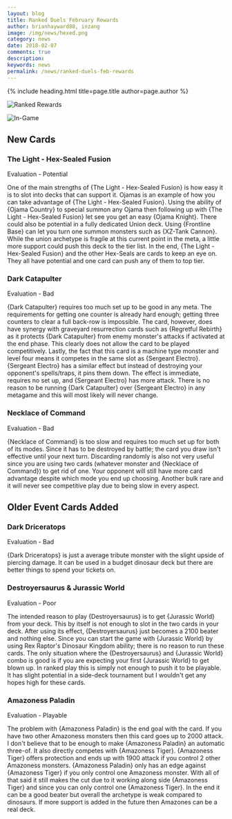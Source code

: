 ```yaml
---
layout: blog
title: Ranked Duels February Rewards
author: brianhayward88, inzang
image: /img/news/hexed.png
category: news
date: 2018-02-07
comments: true
description: 
keywords: news
permalink: /news/ranked-duels-feb-rewards
---
```


{% include heading.html title=page.title author=page.author %}

![Ranked Rewards](https://cdn.discordapp.com/attachments/408795629050003477/410909126651019274/ranked_duels_feb.png)

![In-Game](https://cdn.discordapp.com/attachments/408795629050003477/410908639885393931/List_of_Cards.PNG)

## New Cards

### The Light - Hex-Sealed Fusion
Evaluation - Potential

One of the main strengths of {The Light - Hex-Sealed Fusion} is how easy it is to slot into decks that can support it. Ojamas is an example of how you can take advantage of {The Light - Hex-Sealed Fusion}. Using the ability of {Ojama Country} to special summon any Ojama then following up with {The Light - Hex-Sealed Fusion} let see you get an easy {Ojama Knight}. There could also be potential in a fully dedicated Union deck. Using {Frontline Base} can let you turn one summon monsters such as {XZ-Tank Cannon}.  While the union archetype is fragile at this current point in the meta, a little more support could push this deck to the tier list. In the end, {The Light - Hex-Sealed Fusion} and the other Hex-Seals are cards to keep an eye on. They all have potential and one card can push any of them to top tier.

### Dark Catapulter 
Evaluation - Bad

{Dark Catapulter} requires too much set up to be good in any meta. The requirements for getting one counter is already hard enough; getting three counters to clear a full back-row is impossible. The card, however, does have synergy with graveyard resurrection cards such as {Regretful Rebirth} as it protects {Dark Catapulter} from enemy monster's attacks if activated at the end phase. This clearly does not allow the card to be played competitively. Lastly, the fact that this card is a machine type monster and level four means it competes in the same slot as {Sergeant Electro}. {Sergeant Electro} has a similar effect but instead of destroying your opponent's spells/traps, it pins them down. The effect is immediate, requires no set up, and {Sergeant Electro} has more attack. There is no reason to be running {Dark Catapulter} over {Sergeant Electro} in any metagame and this will most likely will never change.

### Necklace of Command
Evaluation - Bad

{Necklace of Command} is too slow and requires too much set up for both of its modes. Since it has to be destroyed by battle; the card you draw isn't effective until your next turn. Discarding randomly is also not very useful since you are using two cards (whatever monster and {Necklace of Command}) to get rid of one. Your opponent will still have more card advantage despite which mode you end up choosing. Another bulk rare and it will never see competitive play due to being slow in every aspect. 


## Older Event Cards Added 
### Dark Driceratops
Evaluation - Bad

{Dark Driceratops} is just a average tribute monster with the slight upside of piercing damage. It can be used in a budget dinosaur deck but there are better things to spend your tickets on. 

### Destroyersaurus & Jurassic World
Evaluation - Poor

The intended reason to play {Destroyersaurus} is to get {Jurassic World} from your deck. This by itself is not enough to slot in the two cards in your deck. After using its effect, {Destroyersaurus} just becomes a 2100 beater and nothing else. Since you can start the game with {Jurassic World} by using Rex Raptor's Dinosaur Kingdom ability; there is no reason to run these cards. The only situation where the {Destroyersaurus} and {Jurassic World} combo is good is if you are expecting your first {Jurassic World} to get blown up. In ranked play this is simply not enough to push it to be playable. It has slight potential in a side-deck tournament but I wouldn't get any hopes high for these cards.

### Amazoness Paladin
Evaluation - Playable

The problem with {Amazoness Paladin} is the end goal with the card. If you have two other Amazoness monsters then this card goes up to 2000 attack. I don't believe that to be enough to make {Amazoness Paladin} an automatic three-of. It also directly competes with {Amazoness Tiger}. {Amazoness Tiger} offers protection and ends up with 1900 attack if you control 2 other Amazoness monsters. {Amazoness Paladin} only has an edge against {Amazoness Tiger} if you only control one Amazoness monster. With all of that said it still makes the cut due to it working along side {Amazoness Tiger} and since you can only control one {Amazoness Tiger}. In the end it can be a good beater but overall the archetype is weak compared to dinosaurs. If more support is added in the future then Amazones can be a real deck.
